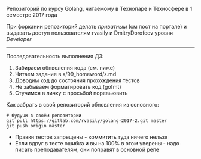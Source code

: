 Репозиторий по курсу Golang, читаемому в Технопаре и Техносфере в 1 семестре 2017 года

При форкании репозиторий делать *приватным* (см пост на портале) и выдавать доступ пользователям rvasily и DmitryDorofeev уровня *Developer*

-----

Последовательность выполнения ДЗ:
1. Забираем обнволения кода (см. ниже)
2. Читаем задание в `X`/99_homeword/`X`.md
3. Доводим код до состояния прохождения тестов
4. Не забываем форматировать код (gofmt)
5. Стучимся в личку с просьбой поревьювить

Как забрать в свой репозиторий обновления из основного:
```
# будучи в своём репозитории
git pull https://gitlab.com/rvasily/golang-2017-2.git master
git push origin master
```

* Правки тестов запрещены - коммитить туда ничего нельзя
* Если вдруг в тесте ошибка и вы на 100% в этом уверены - надо писать преподавателям, они поправят в основной репе